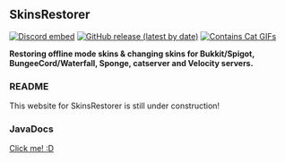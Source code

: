 SkinsRestorer
---------------
[![Discord embed](https://discordapp.com/api/guilds/186794372468178944/embed.png)](https://discord.gg/012gnzKK9EortH0v2) 
[![GitHub release (latest by date)](https://img.shields.io/github/v/release/SkinsRestorer/SkinsRestorerX)](https://github.com/SkinsRestorer/SkinsRestorerX/releases) 
[![Contains Cat GIFs](https://forthebadge.com/images/badges/contains-cat-gifs.svg)](https://forthebadge.com)

**Restoring offline mode skins & changing skins for Bukkit/Spigot, BungeeCord/Waterfall, Sponge, catserver and Velocity servers.**

<!-- MACRO{toc|fromDepth=1|toDepth=2} -->

### README

This website for SkinsRestorer is still under construction!

### JavaDocs

[Click me! :D](https://skinsrestorer.github.io/SkinsRestorerX/apidocs/index.html)
